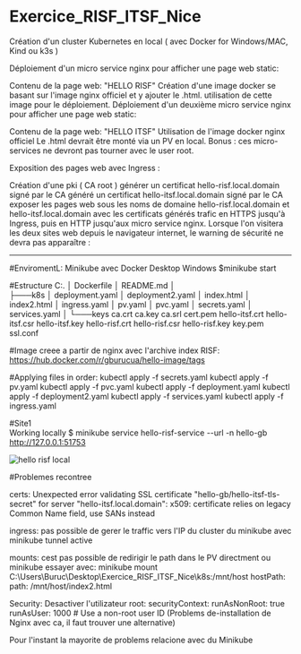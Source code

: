 # Exercice_RISF_ITSF_Nice

Création d'un cluster Kubernetes en local ( avec Docker for Windows/MAC, Kind ou k3s )

Déploiement d'un micro service nginx pour afficher une page web static:

Contenu de la page web: "HELLO RISF"
Création d'une image docker se basant sur l'image nginx officiel et y ajouter le .html.
utilisation de cette image pour le déploiement.
Déploiement d'un deuxième micro service nginx pour afficher une page web static:

Contenu de la page web: "HELLO ITSF"
Utilisation de l'image docker nginx officiel
Le .html devrait être monté via un PV en local.
Bonus : ces micro-services ne devront pas tourner avec le user root.

Exposition des pages web avec Ingress :

Création d'une pki ( CA root )
générer un certificat hello-risf.local.domain signé par le CA
généré un certificat hello-itsf.local.domain signé par le CA
exposer les pages web sous les noms de domaine hello-risf.local.domain et hello-itsf.local.domain avec les certificats générés
trafic en HTTPS jusqu'à Ingress, puis en HTTP jusqu'aux micro service nginx.
Lorsque l'on visitera les deux sites web depuis le navigateur internet, le warning de sécurité ne devra pas apparaître :


----------------------------------------------------------------------------------------------------------------------------------------------

#EnviromentL: 
Minikube avec Docker Desktop Windows
$minikube start


#Estructure
C:.
│   Dockerfile
│   README.md
│   
├───k8s
│       deployment.yaml
│       deployment2.yaml
│       index.html
│       index2.html
│       ingress.yaml
│       pv.yaml
│       pvc.yaml
│       secrets.yaml
│       services.yaml
│
└───keys
        ca.crt
        ca.key
        ca.srl
        cert.pem
        hello-itsf.crt
        hello-itsf.csr
        hello-itsf.key
        hello-risf.crt
        hello-risf.csr
        hello-risf.key
        key.pem
        ssl.conf



#Image creee a partir de nginx avec l'archive index RISF:
https://hub.docker.com/r/gburucua/hello-image/tags


#Applying files in order: 
kubectl apply -f secrets.yaml
kubectl apply -f pv.yaml
kubectl apply -f pvc.yaml
kubectl apply -f deployment.yaml
kubectl apply -f deployment2.yaml
kubectl apply -f services.yaml
kubectl apply -f ingress.yaml

#Site1  
Working locally
$ minikube service hello-risf-service --url -n hello-gb
http://127.0.0.1:51753

![hello risf local](https://github.com/gburucua/Exercice_RISF_ITSF_Nice/assets/47932497/fd02224c-c930-48a6-b677-ea3d4544dc2a)


#Problemes recontree 

certs: 
Unexpected error validating SSL certificate "hello-gb/hello-itsf-tls-secret" for server "hello-itsf.local.domain": x509: certificate relies on legacy Common Name field, use SANs instead

ingress:
pas possible de gerer le traffic vers l'IP du cluster du minikube
avec minikube tunnel active 


mounts:
cest pas possible de redirigir le path dans le PV directment ou minikube
essayer avec:
minikube mount C:\Users\Buruc\Desktop\Exercice_RISF_ITSF_Nice\k8s:/mnt/host
  hostPath:
    path: /mnt/host/index2.html


Security:
Desactiver l'utilizateur root:
        securityContext:
          runAsNonRoot: true
          runAsUser: 1000  # Use a non-root user ID
(Problems de-installation de Nginx avec ca, il faut trouver une alternative)



Pour l'instant la mayorite de problems relacione avec du Minikube

